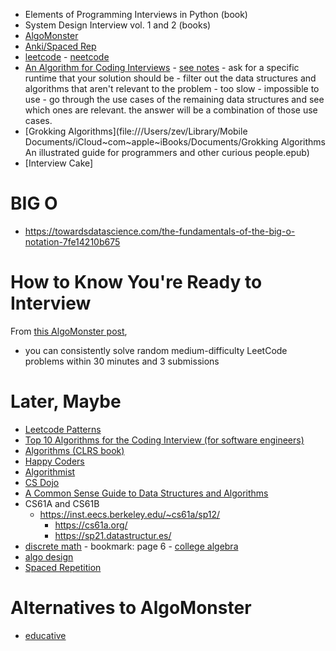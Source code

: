 - Elements of Programming Interviews in Python (book)
- System Design Interview vol. 1 and 2 (books)
- [AlgoMonster](https://algo.monster/)
- [Anki/Spaced Rep](https://stephenholiday.com/articles/2014/spaced-repetition/index.html)
- [leetcode](https://leetcode.com/discuss/career/450215/How-to-use-LeetCode-to-help-yourself-efficiently-and-effectively-(for-beginners))
		- [neetcode](https://neetcode.io/)
- [An Algorithm for Coding Interviews](https://malisper.me/an-algorithm-for-passing-programming-interviews/)
		- [see notes](AN_ALGORITHM_FOR_CODING_INTERVIEWS.md)
		- ask for a specific runtime that your solution should be
		- filter out the data structures and algorithms that aren't relevant to the problem
				- too slow
				- impossible to use
		- go through the use cases of the remaining data structures and see which ones are relevant. the answer will be a combination of those use cases.
- [Grokking Algorithms](file:///Users/zev/Library/Mobile Documents/iCloud~com~apple~iBooks/Documents/Grokking Algorithms An illustrated guide for programmers and other curious people.epub)
- [Interview Cake]

# BIG O
- https://towardsdatascience.com/the-fundamentals-of-the-big-o-notation-7fe14210b675

# How to Know You're Ready to Interview
From [this AlgoMonster post](https://algomonster.medium.com/stop-doing-leetcode-until-youve-read-this-c22822c76b4d),

- you can consistently solve random medium-difficulty LeetCode problems within 30 minutes and 3 submissions

# Later, Maybe

- [Leetcode Patterns](https://seanprashad.com/leetcode-patterns/)
- [Top 10 Algorithms for the Coding Interview (for software engineers)](https://www.youtube.com/watch?v=r1MXwyiGi_U)
- [Algorithms (CLRS book)](./introduction-to-algorithms-3rd-edition-sep-2010.pdf)
- [Happy Coders](https://www.happycoders.eu/algorithms)
- [Algorithmist](https://algorithmist.com/wiki/Main_Page)
- [CS Dojo](https://www.youtube.com/playlist?list=PLBZBJbE_rGRV8D7XZ08LK6z-4zPoWzu5H)
- [A Common Sense Guide to Data Structures and Algorithms](https://www.amazon.com/Common-Sense-Guide-Structures-Algorithms-Second/dp/1680507222)
- CS61A and CS61B
  - https://inst.eecs.berkeley.edu/~cs61a/sp12/
	- https://cs61a.org/
	- https://sp21.datastructur.es/
- [discrete math](file:///Users/zev/Documents/1588493195-discretemathematics-text-book.pdf)
		- bookmark: page 6
		- [college algebra](https://www.mathsisfun.com/algebra/index-college.html)
- [algo design](file:///Users/zev/Documents/SkienaTheAlgorithmDesignManual.pdf)
- [Spaced Repetition](https://stephenholiday.com/articles/2014/spaced-repetition/index.html)

# Alternatives to AlgoMonster
- [educative](https://www.educative.io/courses/grokking-the-coding-interview)
